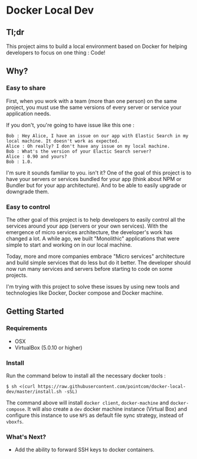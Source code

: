 # Docker Local Dev

## Tl;dr

This project aims to build a local environment based on Docker for helping developers to focus on one thing : Code!

## Why?

### Easy to share

First, when you work with a team (more than one person) on the same project, you must use the same versions of every server or service your application needs. 

If you don't, you're going to have issue like this one : 

    Bob : Hey Alice, I have an issue on our app with Elastic Search in my local machine. It doesn't work as expected.
    Alice : Oh really? I don't have any issue on my local machine.
    Bob : What's the version of your Elactic Search server? 
    Alice : 0.90 and yours?
    Bob : 1.0.

I'm sure it sounds familiar to you. isn't it?
One of the goal of this project is to have your servers or services bundled for your app (think about NPM or Bundler but for your app architecture). And to be able to easily upgrade or downgrade them.

### Easy to control

The other goal of this project is to help developers to easily control all the services around your app (servers or your own services).
With the emergence of micro services architecture, the developer's work has changed a lot. 
A while ago, we built "Monolithic" applications that were simple to start and working on in our local machine.

Today, more and more companies embrace "Micro services" architecture and build simple services that do less but do it better. The developer should now run many services and servers before starting to code on some projects.

I'm trying with this project to solve these issues by using new tools and technologies like Docker, Docker compose and Docker machine.


## Getting Started

### Requirements 

- OSX
- VirtualBox (5.0.10 or higher)

### Install

Run the command below to install all the necessary docker tools :

```
$ sh <(curl https://raw.githubusercontent.com/pointcom/docker-local-dev/master/install.sh -sSL)
```

The command above will install `docker client`, `docker-machine` and `docker-compose`. It will also create a `dev` docker machine instance (Virtual Box) and configure this instance to use `NFS` as default file sync strategy, instead of `vboxfs`.


### What's Next?

- Add the ability to forward SSH keys to docker containers.

